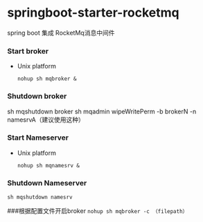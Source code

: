 # springboot-starter-rocketmq
spring boot 集成 RocketMq消息中间件

### Start broker
* Unix platform

  `nohup sh mqbroker &`

### Shutdown broker
  sh mqshutdown broker
  sh mqadmin wipeWritePerm -b brokerN -n namesrvA（建议使用这种）

### Start Nameserver
* Unix platform

  `nohup sh mqnamesrv &`

### Shutdown Nameserver
    sh mqshutdown namesrv

###根据配置文件开启broker
`nohup sh mqbroker -c （filepath）`

